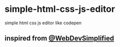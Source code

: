 # simple-html-css-js-editor
simple html css js editor like codepen

## inspired from [@WebDevSimplified](https://github.com/WebDevSimplified/React-CodePen-Clone)

